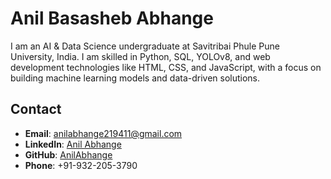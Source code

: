 # Anil Basasheb Abhange

I am an AI & Data Science undergraduate at Savitribai Phule Pune University, India. I am skilled in Python, SQL, YOLOv8, and web development technologies like HTML, CSS, and JavaScript, with a focus on building machine learning models and data-driven solutions.

## Contact

- **Email**: [anilabhange219411@gmail.com](mailto:anilabhange219411@gmail.com)  
- **LinkedIn**: [Anil Abhange](https://linkedin.com/in/anil-abhange)  
- **GitHub**: [AnilAbhange](https://github.com/AnilAbhange)  
- **Phone**: +91-932-205-3790
